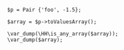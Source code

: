 ```basic-usage.php
$p = Pair {'foo', -1.5};

$array = $p->toValuesArray();

\var_dump(\HH\is_any_array($array));
\var_dump($array);
```
